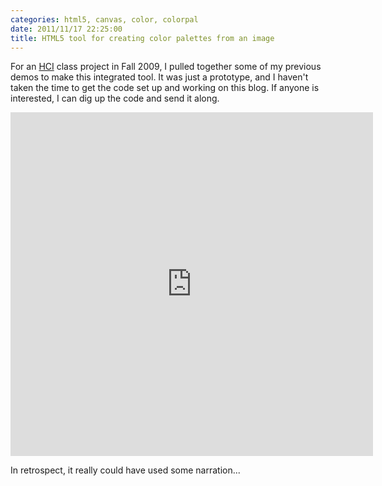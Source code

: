 ```yaml
---
categories: html5, canvas, color, colorpal
date: 2011/11/17 22:25:00
title: HTML5 tool for creating color palettes from an image
---
```


For an [HCI](http://en.wikipedia.org/wiki/Human%E2%80%93computer_interaction) class project in Fall 2009, I pulled together some of my previous demos to make this integrated tool.  It was just a prototype, and I haven't taken the time to get the code set up and working on this blog.  If anyone is interested, I can dig up the code and send it along.

<iframe width="580" height="550" src="http://www.youtube.com/embed/p9QiGPUiXdc" frameborder="0" allowfullscreen></iframe>


In retrospect, it really could have used some narration...
